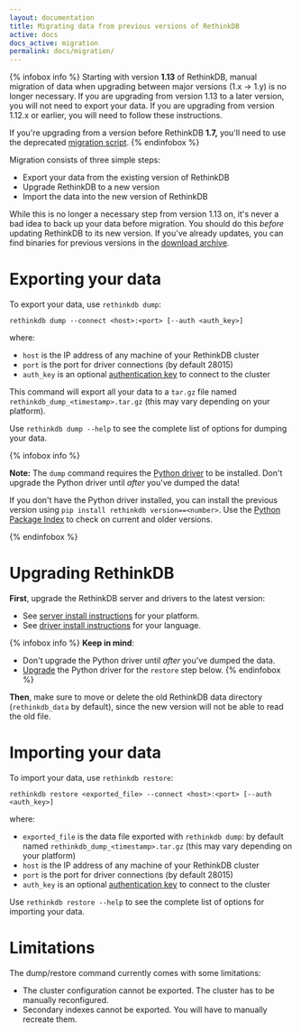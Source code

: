 ```yaml
---
layout: documentation
title: Migrating data from previous versions of RethinkDB
active: docs
docs_active: migration
permalink: docs/migration/
---
```


{% infobox info %}
Starting with version **1.13** of RethinkDB, manual migration of data when upgrading between major versions (1.x &rarr; 1.y) is no longer necessary. If you are upgrading from version 1.13 to a later version, you will not need to export your data. If you are upgrading from version 1.12.x or earlier, you will need to follow these instructions.

If you're upgrading from a version before RethinkDB **1.7,** you'll need to use the deprecated [migration script](https://github.com/rethinkdb/rethinkdb/tree/02b4f29e1e7f15b3edffcb68bf015578ec5783ab/scripts/migration).
{% endinfobox %}

Migration consists of three simple steps:

  - Export your data from the existing version of RethinkDB
  - Upgrade RethinkDB to a new version
  - Import the data into the new version of RethinkDB

While this is no longer a necessary step from version 1.13 on, it's never a bad idea to back up your data before migration. You should do this *before* updating RethinkDB to its new version. If you've already updates, you can find binaries for previous versions in the [download archive](http://download.rethinkdb.com).

# Exporting your data

To export your data, use `rethinkdb dump`:

```
rethinkdb dump --connect <host>:<port> [--auth <auth_key>] 
```

where:

- `host` is the IP address of any machine of your RethinkDB cluster
- `port` is the port for driver connections (by default 28015)
- `auth_key` is an optional [authentication key](/docs/security) to connect to the cluster

This command will export all your data to a `tar.gz` file named
`rethinkdb_dump_<timestamp>.tar.gz` (this may vary depending on your platform).

Use `rethinkdb dump --help` to see the complete list of options for dumping
your data.

{% infobox info %}

__Note:__ The `dump` command requires the [Python driver](/docs/install-drivers/python/) to be installed. Don't upgrade the Python driver until *after* you've dumped the data!

If you don't have the Python driver installed, you can install the previous version using `pip install rethinkdb version==<number>`. Use the [Python Package Index](https://pypi.python.org/pypi "PyPI") to check on current and older versions.

{% endinfobox %}

# Upgrading RethinkDB

__First__, upgrade the RethinkDB server and drivers to the latest version:

- See [server install instructions](/install) for your platform.
- See [driver install instructions](/docs/install-drivers/) for your language.

{% infobox info %}
__Keep in mind__: 

- Don't upgrade the Python driver until *after* you've dumped the data.
- [Upgrade](/docs/install-drivers/python/) the Python driver for the `restore` step below. 
{% endinfobox %}

__Then__, make sure to move or delete the old RethinkDB data directory
(`rethinkdb_data` by default), since the new version will not be able
to read the old file.

# Importing your data

To import your data, use `rethinkdb restore`:

```
rethinkdb restore <exported_file> --connect <host>:<port> [--auth <auth_key>] 
```

where:

- `exported_file` is the data file exported with `rethinkdb dump`: by default named `rethinkdb_dump_<timestamp>.tar.gz` (this may vary depending on your platform)
- `host` is the IP address of any machine of your RethinkDB cluster
- `port` is the port for driver connections (by default 28015)
- `auth_key` is an optional [authentication key](/docs/security) to connect to the cluster

Use `rethinkdb restore --help` to see the complete list of options for importing your data.

# Limitations

The dump/restore command currently comes with some limitations:

- The cluster configuration cannot be exported. The cluster has to be manually
  reconfigured.
- Secondary indexes cannot be exported. You will have to manually recreate
  them.
